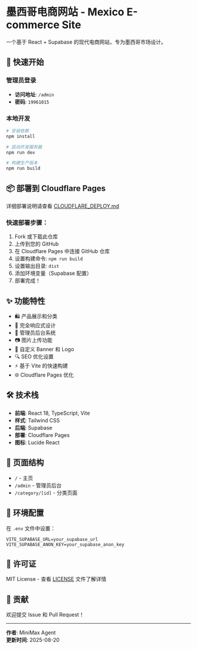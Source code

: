 # 墨西哥电商网站 - Mexico E-commerce Site

一个基于 React + Supabase 的现代电商网站，专为墨西哥市场设计。

## 🚀 快速开始

### 管理员登录
- **访问地址**: `/admin`
- **密码**: `19961015`

### 本地开发

```bash
# 安装依赖
npm install

# 启动开发服务器
npm run dev

# 构建生产版本
npm run build
```

## 📦 部署到 Cloudflare Pages

详细部署说明请查看 [CLOUDFLARE_DEPLOY.md](./CLOUDFLARE_DEPLOY.md)

### 快速部署步骤：

1. Fork 或下载此仓库
2. 上传到您的 GitHub
3. 在 Cloudflare Pages 中连接 GitHub 仓库
4. 设置构建命令: `npm run build`
5. 设置输出目录: `dist`
6. 添加环境变量（Supabase 配置）
7. 部署完成！

## ✨ 功能特性

- 🛍️ 产品展示和分类
- 📱 完全响应式设计
- 🔐 管理员后台系统
- 📷 图片上传功能
- 🎨 自定义 Banner 和 Logo
- 🔍 SEO 优化设置
- ⚡ 基于 Vite 的快速构建
- 🌐 Cloudflare Pages 优化

## 🛠️ 技术栈

- **前端**: React 18, TypeScript, Vite
- **样式**: Tailwind CSS
- **后端**: Supabase
- **部署**: Cloudflare Pages
- **图标**: Lucide React

## 📱 页面结构

- `/` - 主页
- `/admin` - 管理员后台
- `/category/[id]` - 分类页面

## 🔧 环境配置

在 `.env` 文件中设置：

```env
VITE_SUPABASE_URL=your_supabase_url
VITE_SUPABASE_ANON_KEY=your_supabase_anon_key
```

## 📄 许可证

MIT License - 查看 [LICENSE](./LICENSE) 文件了解详情

## 🤝 贡献

欢迎提交 Issue 和 Pull Request！

---

**作者**: MiniMax Agent  
**更新时间**: 2025-08-20